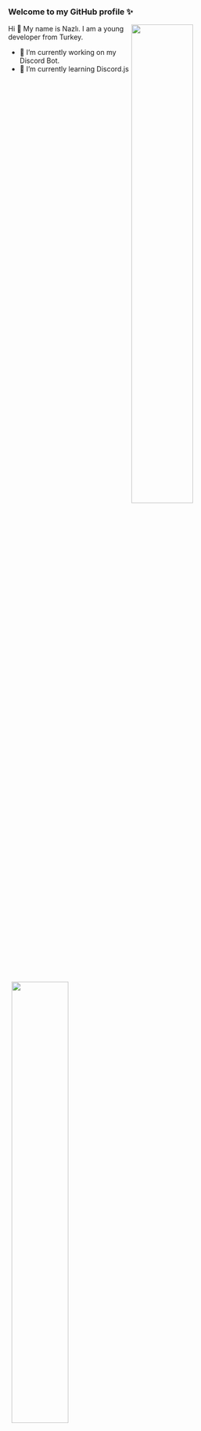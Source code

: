 ### Welcome to my GitHub profile ✨

<img width="50%" align="right" src="https://github-readme-stats.vercel.app/api?username=nazliokyar&hide=contribs,prs&theme=dracula">
<img width="50%" height="1px" align="right" src="https://i.imgur.com/DkKayja.png">
<img width="48%" align="right" src="https://github-readme-stats.vercel.app/api/top-langs/?username=nazliokyar&layout=compact&theme=dracula">

Hi 👋 My name is Nazlı. I am a young developer from Turkey.

- 🔭 I’m currently working on my Discord Bot.
- 🌱 I’m currently learning Discord.js
